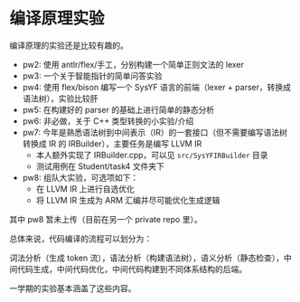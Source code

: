 # 编译原理实验

编译原理的实验还是比较有趣的。

- pw2: 使用 antlr/flex/手工，分别构建一个简单正则文法的 lexer
- pw3: 一个关于智能指针的简单问答实验
- pw4: 使用 flex/bison 编写一个 SysYF 语言的前端（lexer + parser，转换成语法树），实验比较肝
- pw5: 在构建好的 parser 的基础上进行简单的静态分析
- pw6: 非必做，关于 C++ 类型转换的小实验/介绍
- pw7: 今年是熟悉语法树到中间表示（IR）的一套接口（但不需要编写语法树转换成 IR 的 IRBuilder），主要任务是编写 LLVM IR
  - 本人额外实现了 IRBuilder.cpp，可以见 `src/SysYFIRBuilder` 目录
  - 测试用例在 Student/task4 文件夹下
- pw8: 组队大实验，可选项如下：
  - 在 LLVM IR 上进行自选优化
  - 将 LLVM IR 生成为 ARM 汇编并尽可能优化生成逻辑

其中 pw8 暂未上传（目前在另一个 private repo 里）。

总体来说，代码编译的流程可以划分为：

词法分析（生成 token 流），语法分析（构建语法树），语义分析（静态检查），中间代码生成，中间代码优化，中间代码构建到不同体系结构的后端。

一学期的实验基本涵盖了这些内容。
